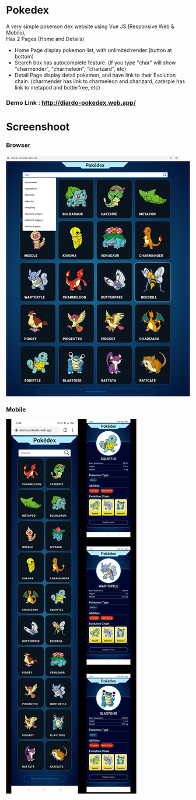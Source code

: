 # Pokedex

A very simple pokemon dex website using Vue JS (Responsive Web & Mobile),  
Has  2 Pages (Home and Details)
- Home Page display pokemon list, with unlimited render (button at bottom)
- Search box has autocomplete feature. (if you type "char" will show "charmender", "charmeleon", "charizard", etc)
- Detail Page display detail pokemon, and have link to their Evolution chain. (charmender has link to charmeleon and charizard, caterpie has link to metapod and butterfree, etc)
### Demo Link : http://diardo-pokedex.web.app/

# Screenshoot
### Browser
![web](./assets/web.png)

### Mobile
![mobile](./assets/mobile.png)
